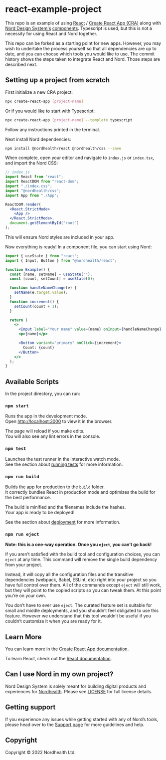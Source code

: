 # react-example-project

This repo is an example of using [React](https://reactjs.org/) / [Create React App (CRA)](https://github.com/facebook/create-react-app) along with [Nord Design System's](https://nordhealth.design/) [components](https://nordhealth.design/components/). Typescript is used, but this is not a necessity for using React and Nord together.

This repo can be forked as a starting point for new apps. However, you may wish to undertake the process yourself so that all dependencies are up to date, and you can choose which tools you would like to use. The commit history shows the steps taken to integrate React and Nord. Those steps are described next.

## Setting up a project from scratch

First initialize a new CRA project:

```sh
npx create-react-app [project-name]
```

Or if you would like to start with Typescript:

```sh
npx create-react-app [project-name] --template typescript
```

Follow any instructions printed in the terminal.

Next install Nord dependencies:

```sh
npm install @nordhealth/react @nordhealth/css --save
```

When complete, open your editor and navigate to `index.js` or `index.tsx`, and import the Nord CSS:

```jsx
// index.js
import React from "react";
import ReactDOM from "react-dom";
import "./index.css";
import "@nordhealth/css";
import App from "./App";

ReactDOM.render(
  <React.StrictMode>
    <App />
  </React.StrictMode>,
  document.getElementById("root")
);
```

This will ensure Nord styles are included in your app.

Now everything is ready! In a component file, you can start using Nord:

```jsx
import { useState } from "react";
import { Input, Button } from "@nordhealth/react";

function Example() {
  const [name, setName] = useState("");
  const [count, setCount] = useState(0);

  function handleNameChange(e) {
    setName(e.target.value);
  }
  function increment() {
    setCount(count + 1);
  }

  return (
    <>
      <Input label="Your name" value={name} onInput={handleNameChange} />
      <p>{name}</p>

      <Button variant="primary" onClick={increment}>
        Count: {count}
      </Button>
    </>
  );
}
```

## Available Scripts

In the project directory, you can run:

### `npm start`

Runs the app in the development mode.\
Open [http://localhost:3000](http://localhost:3000) to view it in the browser.

The page will reload if you make edits.\
You will also see any lint errors in the console.

### `npm test`

Launches the test runner in the interactive watch mode.\
See the section about [running tests](https://facebook.github.io/create-react-app/docs/running-tests) for more information.

### `npm run build`

Builds the app for production to the `build` folder.\
It correctly bundles React in production mode and optimizes the build for the best performance.

The build is minified and the filenames include the hashes.\
Your app is ready to be deployed!

See the section about [deployment](https://facebook.github.io/create-react-app/docs/deployment) for more information.

### `npm run eject`

**Note: this is a one-way operation. Once you `eject`, you can’t go back!**

If you aren’t satisfied with the build tool and configuration choices, you can `eject` at any time. This command will remove the single build dependency from your project.

Instead, it will copy all the configuration files and the transitive dependencies (webpack, Babel, ESLint, etc) right into your project so you have full control over them. All of the commands except `eject` will still work, but they will point to the copied scripts so you can tweak them. At this point you’re on your own.

You don’t have to ever use `eject`. The curated feature set is suitable for small and middle deployments, and you shouldn’t feel obligated to use this feature. However we understand that this tool wouldn’t be useful if you couldn’t customize it when you are ready for it.

## Learn More

You can learn more in the [Create React App documentation](https://facebook.github.io/create-react-app/docs/getting-started).

To learn React, check out the [React documentation](https://reactjs.org/).

## Can I use Nord in my own project?

Nord Design System is solely meant for building digital products and experiences for [Nordhealth](https://nordhealth.com/). Please see [LICENSE](LICENSE.md) for full license details.

## Getting support

If you experience any issues while getting started with any of Nord’s tools, please head over to the [Support page](https://nordhealth.design/help/) for more guidelines and help.

## Copyright

Copyright © 2022 Nordhealth Ltd.
